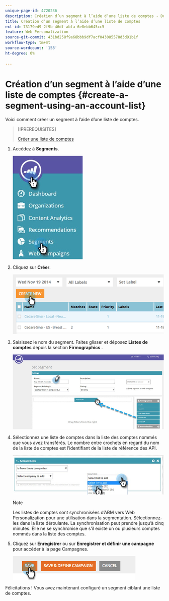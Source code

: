 ```yaml
---
unique-page-id: 4720236
description: Création d’un segment à l’aide d’une liste de comptes - Documents Marketo - Documentation du produit
title: Création d’un segment à l’aide d’une liste de comptes
exl-id: 73179ed9-2f9b-46df-abfa-6e8ebb645cc5
feature: Web Personalization
source-git-commit: 431bd258f9a68bbb9df7acf043085578d3d91b1f
workflow-type: tm+mt
source-wordcount: '158'
ht-degree: 0%

---
```


# Création d’un segment à l’aide d’une liste de comptes {#create-a-segment-using-an-account-list}

Voici comment créer un segment à l’aide d’une liste de comptes.

>[!PREREQUISITES]
>
>[Créer une liste de comptes](/help/marketo/product-docs/target-account-management/target/account-lists.md)

1. Accédez à **Segments**.

   ![](assets/new-dropdown-segments-hand-no-account-list.jpg)

1. Cliquez sur **Créer**.

   ![](assets/image2014-11-19-19-3a33-3a47.png)

1. Saisissez le nom du segment. Faites glisser et déposez **Listes de comptes** depuis la section **Firmographics** .

   ![](assets/set-segment-hands.jpg)

1. Sélectionnez une liste de comptes dans la liste des comptes nommés que vous avez transférés. Le nombre entre crochets en regard du nom de la liste de comptes est l’identifiant de la liste de référence des API.

   ![](assets/select-list-for-segment-hands.jpg)

   >[!NOTE]
   >
   >Les listes de comptes sont synchronisées d’ABM vers Web Personalization pour une utilisation dans la segmentation. Sélectionnez-les dans la liste déroulante. La synchronisation peut prendre jusqu’à cinq minutes. Elle ne se synchronise que s’il existe un ou plusieurs comptes nommés dans la liste des comptes.

1. Cliquez sur **Enregistrer** ou sur **Enregistrer et définir une campagne** pour accéder à la page Campagnes.

   ![](assets/image2014-11-19-19-3a48-3a20.png)

Félicitations ! Vous avez maintenant configuré un segment ciblant une liste de comptes.
